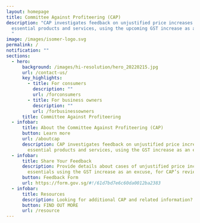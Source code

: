 ```yaml
---
layout: homepage
title: Committee Against Profiteering (CAP)
description: "CAP investigates feedback on unjustified price increases of
  essential products and services, using the upcoming GST increase as an excuse.
  "
image: /images/isomer-logo.svg
permalink: /
notification: ""
sections:
  - hero:
      background: /images/hi-resolution/hero_20220215.jpg
      url: /contact-us/
      key_highlights:
        - title: For consumers
          description: ""
          url: /forconsumers
        - title: For business owners
          description: ""
          url: /forbusinessowners
      title: Committee Against Profiteering
  - infobar:
      title: About the Committee Against Profiteering (CAP)
      button: Learn more
      url: /aboutcap
      description: CAP investigates feedback on unjustified price increases of
        essential products and services, using the GST increase as an excuse.
  - infobar:
      title: Share Your Feedback
      description: Provide details about cases of unjustified price increases of
        essentials using the GST increase as an excuse, for CAP’s review.
      button: Feedback Form
      url: https://form.gov.sg/#!/61d7bd7e6c60da0012ba2383
  - infobar:
      title: Resources
      description: Looking for additional CAP and related information?
      button: FIND OUT MORE
      url: /resource
---
```


